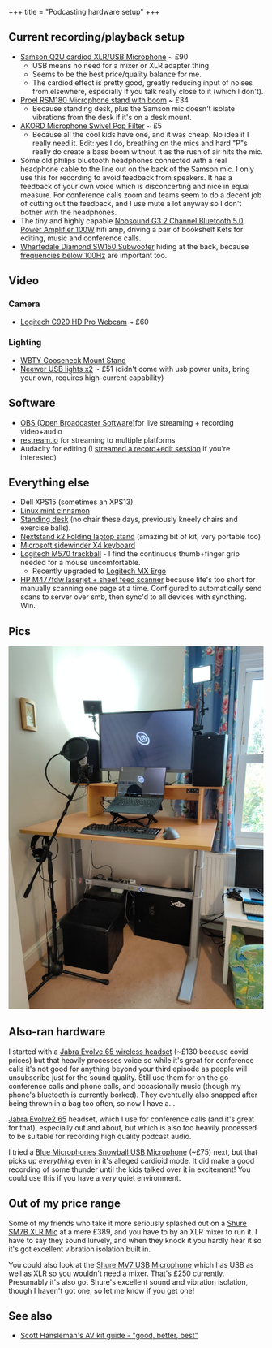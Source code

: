 +++
title = "Podcasting hardware setup"
+++

## Current recording/playback setup

* [Samson Q2U cardiod XLR/USB Microphone](https://www.amazon.co.uk/gp/product/B001R747SG/) ~ £90
	* USB means no need for a mixer or XLR adapter thing.
	* Seems to be the best price/quality balance for me.
	* The cardiod effect is pretty good, greatly reducing input of noises from elsewhere, especially if you talk really close to it (which I don't).
* [Proel RSM180 Microphone stand with boom](https://www.amazon.co.uk/gp/product/B002AI880O/) ~ £34
	* Because standing desk, plus the Samson mic doesn't isolate vibrations from the desk if it's on a desk mount.
* [AKORD Microphone Swivel Pop Filter](https://www.amazon.co.uk/gp/product/B008AOH1O6/) ~ £5
	* Because all the cool kids have one, and it was cheap. No idea if I really need it. Edit: yes I do, breathing on the mics and hard "P"s really do create a bass boom without it as the rush of air hits the mic.
* Some old philips bluetooth headphones connected with a real headphone cable to the line out on the back of the Samson mic. I only use this for recording to avoid feedback from speakers. It has a feedback of your own voice which is disconcerting and nice in equal measure. For conference calls zoom and teams seem to do a decent job of cutting out the feedback, and I use mute a lot anyway so I don't bother with the headphones.
* The tiny and highly capable [Nobsound G3 2 Channel Bluetooth 5.0 Power Amplifier 100W](https://www.amazon.co.uk/gp/product/B07QQ47RTZ/) hifi amp, driving a pair of bookshelf Kefs for editing, music and conference calls.
* [Wharfedale Diamond SW150 Subwoofer](https://www.amazon.co.uk/gp/product/B0036EEOSQ) hiding at the back, because [frequencies below 100Hz](https://open.spotify.com/playlist/3GTZ7nPFzsoC8F0iaMWDpG?si=074a2d5d6ca84bc9) are important too.

## Video

### Camera

* [Logitech C920 HD Pro Webcam](https://www.amazon.co.uk/gp/product/B006A2Q81M/) ~ £60

### Lighting

* [WBTY Gooseneck Mount Stand](https://www.amazon.co.uk/gp/product/B08LNK7PGL)
* [Neewer USB lights x2](https://www.amazon.co.uk/gp/product/B07YFY7H7J) ~ £51 (didn't come with usb power units, bring your own, requires high-current capability)

## Software

* [OBS (Open Broadcaster Software)](https://obsproject.com/)for live streaming + recording video+audio
* [restream.io](https://restream.io/) for streaming to multiple platforms
* Audacity for editing (I [streamed a record+edit session](https://www.youtube.com/watch?v=5KBFcuRWQ5s&t=1107s) if you're interested)

## Everything else

* Dell XPS15 (sometimes an XPS13)
* [Linux mint cinnamon](https://linuxmint.com/edition.php?id=288)
* [Standing desk](https://www.amazon.co.uk/gp/product/B00FOQD9EO) (no chair these days, previously kneely chairs and exercise balls).
* [Nextstand k2 Folding laptop stand](https://www.amazon.co.uk/gp/product/B01HHYQBB8) (amazing bit of kit, very portable too)
* [Microsoft sidewinder X4 keyboard](https://www.amazon.co.uk/Microsoft-JQD-00006-Sidewinder-X4-Keyboard/dp/B0037KLSS8)
* [Logitech M570 trackball](https://www.amazon.co.uk/gp/product/B0042BBR2S) - I find the continuous thumb+finger grip needed for a mouse uncomfortable.
  * Recently upgraded to [Logitech MX Ergo](https://www.amazon.co.uk/gp/product/B074W227RK)
* [HP M477fdw laserjet + sheet feed scanner](https://www.amazon.co.uk/gp/product/B0151VIQLW) because life's too short for manually scanning one page at a time. Configured to automatically send scans to server over smb, then sync'd to all devices with syncthing. Win.

## Pics

![photo of standing desk](/images/blog/desk.jpg)

## Also-ran hardware

I started with a [Jabra Evolve 65 wireless headset](https://www.amazon.co.uk/gp/product/B074BPJRBW/) (~£130 because covid prices) but that heavily processes voice so while it's great for conference calls it's not good for anything beyond your third episode as people will unsubscribe just for the sound quality. Still use them for on the go conference calls and phone calls, and occasionally music (though my phone's bluetooth is currently borked). They eventually also snapped after being thrown in a bag too often, so now I have a...

[Jabra Evolve2 65](https://www.amazon.co.uk/gp/product/B086M57V71) headset, which I use for conference calls (and it's great for that), especially out and about, but which is also too heavily processed to be suitable for recording high quality podcast audio.

I tried a [Blue Microphones Snowball USB Microphone](https://www.amazon.co.uk/gp/product/B002OO18NS/) (~£75) next, but that picks up *everything* even in it's alleged cardioid mode. It did make a good recording of some thunder until the kids talked over it in excitement! You could use this if you have a *very* quiet environment.

## Out of my price range

Some of my friends who take it more seriously splashed out on a [Shure SM7B XLR Mic](https://www.shure.com/en-GB/products/microphones/sm7b) at a mere £389, and you have to by an XLR mixer to run it. I have to say they sound lurvely, and when they knock it you hardly hear it so it's got excellent vibration isolation built in.

You could also look at the [Shure MV7 USB Microphone](https://www.amazon.co.uk/Shure-MV7-Microphone-Podcasting-Voice-Isolating/dp/B08G7RG9ML) which has USB as well as XLR so you wouldn't need a mixer. That's £250 currently. Presumably it's also got Shure's excellent sound and vibration isolation, though I haven't got one, so let me know if you get one!

## See also

- [Scott Hansleman's AV kit guide - "good, better, best"](https://www.hanselman.com/blog/good-better-best-creating-the-ultimate-remote-worker-webcam-setup-on-a-budget)
